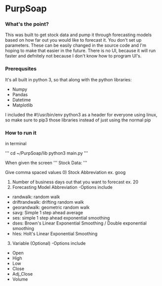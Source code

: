 # PurpSoap

### What's the point?

This was built to get stock data and pump it through forecasting models based on how far out you would like to forecast it. You don't set up parameters. These can be easily changed in the source code and I'm hoping to make that easier in the future. There is no UI, because it will run faster and defnitely not because I don't know how to program UI's. 

### Prerequsites
It's all built in python 3, so that along with the python libraries:
  * Numpy
  * Pandas
  * Datetime
  * Matplotlib
  
I included the \#!/usr/bin/env python3 as a header for everyone using linux, so make sure to pip3 those libraries instead of just using the normal pip

### How to run it
in terminal

'''
cd ~/PurpSoap/lib
python3 main.py
'''

When given the screen
'''
Stock Data:
'''

Give comma spaced values
0) Stock Abbreviation 
    ex. goog
1) Number of business days out that you want to forecast 
    ex. 20
2) Forecasting Model Abbreviation
-Options include
  - randwalk: random walk
  - driftrandwalk: drifting random walk
  - georandwalk: geometric random walk
  - savg: Simple 1 step ahead average
  - ses: simple 1 step ahead exponential smoothing
  - dses: Brown's Linear Exponential Smoothing / Double exponential smoothing
  - hles: Holt's Linear Exponential Smoothing
3) Variable \(Optional\)
-Options include
  - Open
  - High
  - Low
  - Close
  - Adj_Close
  - Volume

